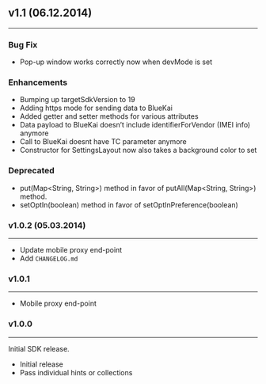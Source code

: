 ## v1.1 (06.12.2014)
-----

### Bug Fix
- Pop-up window works correctly now when devMode is set

### Enhancements
- Bumping up targetSdkVersion to 19
- Adding https mode for sending data to BlueKai
- Added getter and setter methods for various attributes
- Data payload to BlueKai doesn’t include identifierForVendor (IMEI info) anymore
- Call to BlueKai doesnt have TC parameter anymore
- Constructor for SettingsLayout now also takes a background color to set

### Deprecated
- put(Map<String, String>) method in favor of putAll(Map<String, String>) method.
- setOptIn(boolean) method in favor of setOptInPreference(boolean)


### v1.0.2 (05.03.2014)
-----
- Update mobile proxy end-point
- Add `CHANGELOG.md`


### v1.0.1
-----
- Mobile proxy end-point


### v1.0.0
-----
Initial SDK release.
- Initial release
- Pass individual hints or collections
